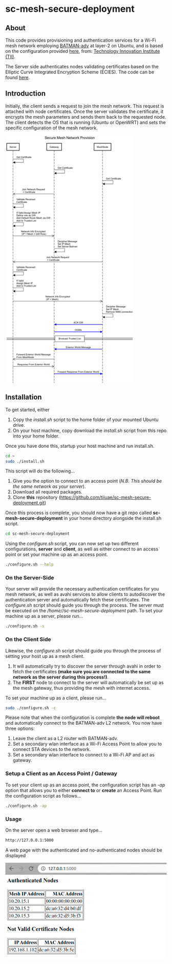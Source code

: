 # sc-mesh-secure-deployment

## About
This code provides provisioning and authentication services for a Wi-Fi mesh network employing [BATMAN-adv](https://www.open-mesh.org/projects/batman-adv/wiki) at layer-2 on Ubuntu, and is based on the configuration provided [here](https://github.com/tiiuae/mesh_com), from: [Technology Innovation Institute (TII)](https://tii.ae).

The Server side authenticates nodes validating certificates based on the Elliptic Curve Integrated Encryption Scheme (ECIES). The code can be found [here](https://github.com/tiiuae/cryptolib).

## Introduction

Initially, the client sends a request to join the mesh network. This request is attached with node certificates. Once the server validates the certificate, it encrypts the mesh parameters and sends them back to the requested node. The client detects the OS that is running (Ubuntu or OpenWRT) and sets the specific configuration of the mesh network.

![alt text](images/Diagram.png?style=centerme)


## Installation
To get started, either

1. Copy the *install.sh* script to the home folder of your mounted Ubuntu drive.
2. On your host machine, copy download the *install.sh* script from this repo into your home folder.

Once you have done this, startup your host machine and run install.sh.

```bash
cd ~
sudo ./install.sh
```

This script will do the following...

1. Give you the option to connect to an access point (*N.B. This should be the same network as your server*).
2. Download all required packages.
3. Clone **this** repository (https://github.com/tiiuae/sc-mesh-secure-deployment.git)

Once this process is complete, you should now have a git repo called **sc-mesh-secure-deployment** in your home directory alongside the install.sh script.

```bash
cd sc-mesh-secure-deployment
```

Using the *configure.sh* script, you can now set up two different configurations, **server** and **client**, as well as either connect to an access point or set your machine up as an access point.

```bash
./configure.sh --help
```

### On the Server-Side
Your server will provide the necessary authentication certificates for you mesh network, as well as avahi services to allow clients to autodiscover the authentication server and automatically fetch these certificates. The *configure.sh* script should guide you through the process. The server must be executed on the */home/<username>/sc-mesh-secure-deployment* path. To set your machine up as a server, please run...

```bash
./configure.sh -s
```

### On the Client Side
Likewise, the *configure.sh* script should guide you through the process of setting your host up as a mesh client.

1. It will automatically try to discover the server through avahi in order to fetch the certificates **(make sure you are connected to the same network as the server during this process!)**.
2. The **FIRST** node to connect to the server will automatically be set up as the mesh gateway, thus providing the mesh with internet access.

To set your machine up as a client, please run...

```bash
sudo ./configure.sh -c
```

Please note that when the configuration is complete **the node will reboot** and automatically connect to the BATMAN-adv L2 network. You now have three options:

1. Leave the client as a L2 router with BATMAN-adv.
2. Set a secondary wlan interface as a Wi-Fi Access Point to allow you to connect STA devices to the network.
3. Set a secondary wlan interface to connect to a Wi-Fi AP and act as gateway.

### Setup a Client as an Access Point / Gateway

To set your client up as an access point, the configuration script has an *-ap* option that allows you to either **connect to** or **create** an Access Point. Run the configuration script as follows...


```bash
./configure.sh -ap
```

### Usage
On the server open a web browser and type...

```bash
http://127.0.0.1:5000
```
A web page with the authenticated and no-authenticated nodes should be displayed

![alt text](images/server-screenshot.png?style=centerme)
